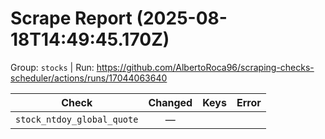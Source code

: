 # Scrape Report (2025-08-18T14:49:45.170Z)

Group: `stocks`  |  Run: https://github.com/AlbertoRoca96/scraping-checks-scheduler/actions/runs/17044063640

| Check | Changed | Keys | Error |
|---|:---:|:--|:--|
| `stock_ntdoy_global_quote` | — |  |  |
